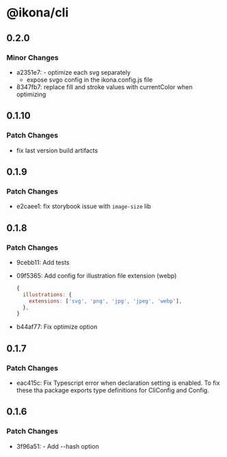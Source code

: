 # @ikona/cli

## 0.2.0

### Minor Changes

- a2351e7: - optimize each svg separately
  - expose svgo config in the ikona.config.js file
- 8347fb7: replace fill and stroke values with currentColor when optimizing

## 0.1.10

### Patch Changes

- fix last version build artifacts

## 0.1.9

### Patch Changes

- e2caee1: fix storybook issue with `image-size` lib

## 0.1.8

### Patch Changes

- 9cebb11: Add tests
- 09f5365: Add config for illustration file extension (webp)

  ```js
  {
    illustrations: {
      extensions: ['svg', 'png', 'jpg', 'jpeg', 'webp'],
    },
  }
  ```

- b44af77: Fix optimize option

## 0.1.7

### Patch Changes

- eac415c: Fix Typescript error when declaration setting is enabled. To fix these tha package exports type definitions for CliConfig and Config.

## 0.1.6

### Patch Changes

- 3f96a51: - Add --hash option
